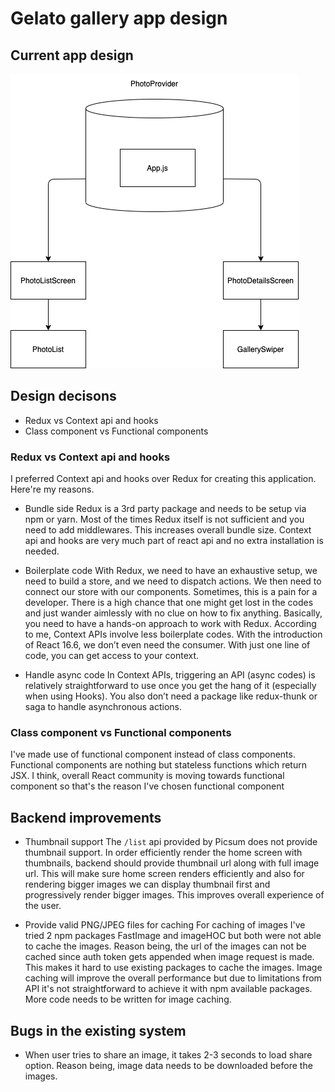 # Gelato gallery app design

## Current app design

![](./../screenshots/app_design.png)

## Design decisons

- Redux vs Context api and hooks
- Class component vs Functional components

### Redux vs Context api and hooks

I preferred Context api and hooks over Redux for creating this application.
Here're my reasons.

- Bundle side
  Redux is a 3rd party package and needs to be setup via npm or yarn. Most of the times
  Redux itself is not sufficient and you need to add middlewares. This increases overall
  bundle size. Context api and hooks are very much part of react api and no extra installation is needed.

- Boilerplate code
  With Redux, we need to have an exhaustive setup, we need to build a store, and we need to dispatch actions. We then need to connect our store with our components. Sometimes, this is a pain for a developer. There is a high chance that one might get lost in the codes and just wander aimlessly with no clue on how to fix anything. Basically, you need to have a hands-on approach to work with Redux. According to me, Context APIs involve less boilerplate codes. With the introduction of React 16.6, we don’t even need the consumer. With just one line of code, you can get access to your context.

- Handle async code
  In Context APIs, triggering an API (async codes) is relatively straightforward to use once you get the hang of it (especially when using Hooks). You also don’t need a package like redux-thunk or saga to handle asynchronous actions.

### Class component vs Functional components

I've made use of functional component instead of class components. Functional components are nothing but stateless functions which return JSX.
I think, overall React community is moving towards functional component so that's the reason I've chosen functional component

## Backend improvements

- Thumbnail support
  The `/list` api provided by Picsum does not provide thumbnail support. In order efficiently
  render the home screen with thumbnails, backend should provide thumbnail url along with full image url. This will make sure home screen renders efficiently and also for rendering bigger images we can display thumbnail first and progressively render bigger images. This improves overall experience of the user.

- Provide valid PNG/JPEG files for caching
  For caching of images I've tried 2 npm packages FastImage and imageHOC but both were not able to cache the images. Reason being, the url of the images can not be cached since auth token gets appended when image request is made. This makes it hard to use existing packages to cache the images.
  Image caching will improve the overall performance but due to limitations from API it's not straightforward to achieve it with npm available packages.
  More code needs to be written for image caching.

## Bugs in the existing system

- When user tries to share an image, it takes 2-3 seconds to load share option. Reason being, image data needs to be downloaded before the images.
